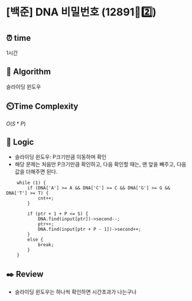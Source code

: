 # [백준] DNA 비밀번호 (12891🩶2️⃣)

## ⏰  **time**

1시간

## :pushpin: **Algorithm**

슬라이딩 윈도우

## ⏲️**Time Complexity**

$O(S*P)$

## :round_pushpin: **Logic**

- 슬라이딩 윈도우: P크기만큼 이동하며 확인
- 해당 문제는 처음만 P크기만큼 확인하고, 다음 확인할 때는, 맨 앞을 빼주고, 다음 값을 더해주면 된다.
```
	while (1) {
		if (DNA['A'] >= A && DNA['C'] >= C && DNA['G'] >= G && DNA['T'] >= T) {
			cnt++;
		}

		if (ptr + 1 + P <= S) {
			DNA.find(input[ptr])->second--;
			ptr++;
			DNA.find(input[ptr + P - 1])->second++;
		}
		else {
			break;
		}
	}
```
  

## :black_nib: **Review**

- 슬라이딩 윈도우는 하나씩 확인하면 시간초과가 나는구나

